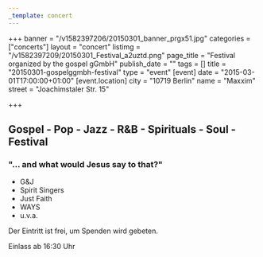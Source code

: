 ```yaml
---
_template: concert
---
```



+++
banner = "/v1582397206/20150301_banner_prgx51.jpg"
categories = ["concerts"]
layout = "concert"
listimg = "/v1582397209/20150301_Festival_a2uztd.png"
page_title = "Festival organized by the gospel gGmbH"
publish_date = ""
tags = []
title = "20150301-gospelggmbh-festival"
type = "event"
[event]
date = "2015-03-01T17:00:00+01:00"
[event.location]
city = "10719 Berlin"
name = "Maxxim"
street = "Joachimstaler Str. 15"

+++
## Gospel - Pop - Jazz - R&B - Spirituals - Soul - Festival

### "... and what would Jesus say to that?"

* G&J
* Spirit Singers
* Just Faith
* WAYS
* u.v.a.

Der Eintritt ist frei, um Spenden wird gebeten.

Einlass ab 16:30 Uhr
